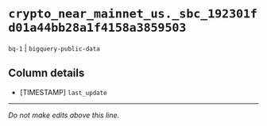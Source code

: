 # `crypto_near_mainnet_us._sbc_192301fd01a44bb28a1f4158a3859503`
`bq-1` | `bigquery-public-data`

## Column details
* [TIMESTAMP] `last_update`

-------------------------------------------------------------------------------
*Do not make edits above this line.*
